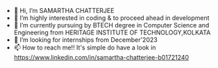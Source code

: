 - 👋 Hi, I’m SAMARTHA CHATTERJEE
- 👀 I’m highly interested in coding & to proceed ahead in development
- 🌱 I’m currently pursuing by BTECH degree in Computer Science and Engineering from HERITAGE INSTITUTE OF TECHNOLOGY,KOLKATA
- 💞️ I’m looking for internships from December'2023
- 📫 How to reach me!! It's simple do have a look in https://www.linkedin.com/in/samartha-chatterjee-b01721240

<!---
samchatt143/samchatt143 is a ✨ special ✨ repository because its `README.md` (this file) appears on your GitHub profile.
You can click the Preview link to take a look at your changes.
--->
